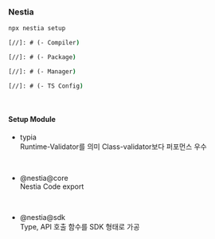 ### Nestia
```cmd
npx nestia setup

[//]: # (- Compiler)

[//]: # (- Package)

[//]: # (- Manager)

[//]: # (- TS Config)
```

<br>

#### Setup Module
- typia <br>
    Runtime-Validator를 의미 Class-validator보다 퍼포먼스 우수

<br>

- @nestia@core <br>
    Nestia Code export

<br>

- @nestia@sdk <br>
    Type, API 호출 함수를 SDK 형태로 가공

<br>

